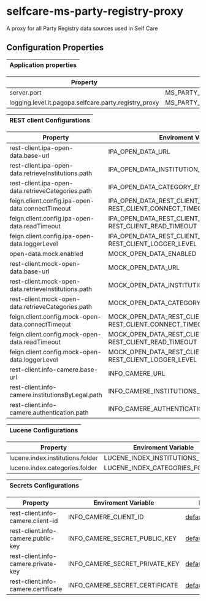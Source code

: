 # selfcare-ms-party-registry-proxy
A proxy for all Party Registry data sources used in Self Care

## Configuration Properties

| **Application properties** |
|:--------------------------:|

| **Property** | **Enviroment Variable** | **Default** | **Required** |
|--------------|-------------------------|-------------|:------------:|
|server.port|MS_PARTY_REGISTRY_PROXY_SERVER_PORT|<a name= "default property"></a>[default_property](https://github.com/pagopa/selfcare-ms-party-registry-proxy/blob/main/app/src/main/resources/config/application.yml)| yes |
|logging.level.it.pagopa.selfcare.party.registry_proxy| MS_PARTY_REGISTRY_PROXY_LOG_LEVEL |<a name= "default property"></a>[default_property](https://github.com/pagopa/selfcare-ms-party-registry-proxy/blob/main/app/src/main/resources/config/application.yml)| yes |


| **REST client Configurations** |
|:--------------------------:|

| **Property** | **Enviroment Variable** | **Default**                                                                                                                                                                                             | **Required** |
|--------------|-------------------------|---------------------------------------------------------------------------------------------------------------------------------------------------------------------------------------------------------|:------------:|
|rest-client.ipa-open-data.base-url|IPA_OPEN_DATA_URL| <a name= "default property"></a>[default_property](https://github.com/pagopa/selfcare-ms-party-registry-proxy/blob/main/connector/rest/src/main/resources/config/ipa-open-data-rest-client.properties)  | yes |
|rest-client.ipa-open-data.retrieveInstitutions.path|IPA_OPEN_DATA_INSTITUTION_ENDPOINT| <a name= "default property"></a>[default_property](https://github.com/pagopa/selfcare-ms-party-registry-proxy/blob/main/connector/rest/src/main/resources/config/ipa-open-data-rest-client.properties)  | yes |
|rest-client.ipa-open-data.retrieveCategories.path|IPA_OPEN_DATA_CATEGORY_ENDPOINT| <a name= "default property"></a>[default_property](https://github.com/pagopa/selfcare-ms-party-registry-proxy/blob/main/connector/rest/src/main/resources/config/ipa-open-data-rest-client.properties)  | yes |
|feign.client.config.ipa-open-data.connectTimeout|IPA_OPEN_DATA_REST_CLIENT_CONNECT_TIMEOUT<br>REST_CLIENT_CONNECT_TIMEOUT| <a name= "default property"></a>[default_property](https://github.com/pagopa/selfcare-ms-party-registry-proxy/blob/main/connector/rest/src/main/resources/config/ipa-open-data-rest-client.properties)  | yes |
|feign.client.config.ipa-open-data.readTimeout|IPA_OPEN_DATA_REST_CLIENT_READ_TIMEOUT<br>REST_CLIENT_READ_TIMEOUT| <a name= "default property"></a>[default_property](https://github.com/pagopa/selfcare-ms-party-registry-proxy/blob/main/connector/rest/src/main/resources/config/ipa-open-data-rest-client.properties)  | yes |
|feign.client.config.ipa-open-data.loggerLevel|IPA_OPEN_DATA_REST_CLIENT_LOGGER_LEVEL<br>REST_CLIENT_LOGGER_LEVEL| <a name= "default property"></a>[default_property](https://github.com/pagopa/selfcare-ms-party-registry-proxy/blob/main/connector/rest/src/main/resources/config/ipa-open-data-rest-client.properties)  | yes |
|open-data.mock.enabled|MOCK_OPEN_DATA_ENABLED| <a name= "default property"></a>[default_property](https://github.com/pagopa/selfcare-ms-party-registry-proxy/blob/main/connector/rest/src/main/resources/config/mock-open-data-rest-client.properties) | yes |
|rest-client.mock-open-data.base-url|MOCK_OPEN_DATA_URL| <a name= "default property"></a>[default_property](https://github.com/pagopa/selfcare-ms-party-registry-proxy/blob/main/connector/rest/src/main/resources/config/ipa-open-data-rest-client.properties)  | yes |
|rest-client.mock-open-data.retrieveInstitutions.path|MOCK_OPEN_DATA_INSTITUTION_ENDPOINT| <a name= "default property"></a>[default_property](https://github.com/pagopa/selfcare-ms-party-registry-proxy/blob/main/connector/rest/src/main/resources/config/mock-open-data-rest-client.properties) | yes |
|rest-client.mock-open-data.retrieveCategories.path|MOCK_OPEN_DATA_CATEGORY_ENDPOINT| <a name= "default property"></a>[default_property](https://github.com/pagopa/selfcare-ms-party-registry-proxy/blob/main/connector/rest/src/main/resources/config/mock-open-data-rest-client.properties) | yes |
|feign.client.config.mock-open-data.connectTimeout|MOCK_OPEN_DATA_REST_CLIENT_CONNECT_TIMEOUT<br>REST_CLIENT_CONNECT_TIMEOUT| <a name= "default property"></a>[default_property](https://github.com/pagopa/selfcare-ms-party-registry-proxy/blob/main/connector/rest/src/main/resources/config/mock-open-data-rest-client.properties) | yes |
|feign.client.config.mock-open-data.readTimeout|MOCK_OPEN_DATA_REST_CLIENT_READ_TIMEOUT<br>REST_CLIENT_READ_TIMEOUT| <a name= "default property"></a>[default_property](https://github.com/pagopa/selfcare-ms-party-registry-proxy/blob/main/connector/rest/src/main/resources/config/mock-open-data-rest-client.properties) | yes |
|feign.client.config.mock-open-data.loggerLevel|MOCK_OPEN_DATA_REST_CLIENT_LOGGER_LEVEL<br>REST_CLIENT_LOGGER_LEVEL| <a name= "default property"></a>[default_property](https://github.com/pagopa/selfcare-ms-party-registry-proxy/blob/main/connector/rest/src/main/resources/config/mock-open-data-rest-client.properties) | yes |
 |rest-client.info-camere.base-url|INFO_CAMERE_URL| <a name= "default property"></a>[default_property](https://github.com/pagopa/selfcare-ms-party-registry-proxy/blob/main/connector/rest/src/main/resources/config/info-camere-rest-client.properties)    | yes |
 |rest-client.info-camere.institutionsByLegal.path|INFO_CAMERE_INSTITUTIONS_BY_LEGAL_ENDPOINT| <a name= "default property"></a>[default_property](https://github.com/pagopa/selfcare-ms-party-registry-proxy/blob/main/connector/rest/src/main/resources/config/info-camere-rest-client.properties)    | yes |
 |rest-client.info-camere.authentication.path|INFO_CAMERE_AUTHENTICATION_ENDPOINT| <a name= "default property"></a>[default_property](https://github.com/pagopa/selfcare-ms-party-registry-proxy/blob/main/connector/rest/src/main/resources/config/info-camere-rest-client.properties)    | yes |


| **Lucene Configurations** |
|:--------------------------:|

| **Property** | **Enviroment Variable** | **Default** | **Required** |
|--------------|-------------------------|-------------|:------------:|
|lucene.index.institutions.folder|LUCENE_INDEX_INSTITUTIONS_FOLDER|<a name= "default property"></a>[default_property](https://github.com/pagopa/selfcare-ms-party-registry-proxy/blob/main/connector/lucene/src/main/resources/config/lucene-config.properties)| yes |
|lucene.index.categories.folder|LUCENE_INDEX_CATEGORIES_FOLDER|<a name= "default property"></a>[default_property](https://github.com/pagopa/selfcare-ms-party-registry-proxy/blob/main/connector/lucene/src/main/resources/config/lucene-config.properties)| yes |

| **Secrets Configurations** |
|:--------------------------:|

| **Property**                      | **Enviroment Variable**       | **Default** | **Required** |
|-----------------------------------|-------------------------------|-------------|:------------:|
 | rest-client.info-camere.client-id|INFO_CAMERE_CLIENT_ID| <a name= "default property"></a>[default_property](https://github.com/pagopa/selfcare-ms-party-registry-proxy/blob/main/connector/rest/src/main/resources/config/info-camere-rest-client.properties)    | yes |
 | rest-client.info-camere.public-key|INFO_CAMERE_SECRET_PUBLIC_KEY| <a name= "default property"></a>[default_property](https://github.com/pagopa/selfcare-ms-party-registry-proxy/blob/main/connector/rest/src/main/resources/config/info-camere-rest-client.properties)    | yes |
| rest-client.info-camere.private-key|INFO_CAMERE_SECRET_PRIVATE_KEY| <a name= "default property"></a>[default_property](https://github.com/pagopa/selfcare-ms-party-registry-proxy/blob/main/connector/rest/src/main/resources/config/info-camere-rest-client.properties)    | yes |
| rest-client.info-camere.certificate|INFO_CAMERE_SECRET_CERTIFICATE| <a name= "default property"></a>[default_property](https://github.com/pagopa/selfcare-ms-party-registry-proxy/blob/main/connector/rest/src/main/resources/config/info-camere-rest-client.properties)    | yes |